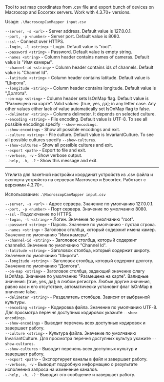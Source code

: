 Tool to set map coordinates from .csv file and export bunch of devices on Macroscop and Eocortex servers.
Work with 4.3.70+ versions.

Usage: `.\MacroscopCamMapper input.csv`

`--server, -s <url>` - Server address. Default value is 127.0.0.1.\
`--port, -p <number>` - Server port. Default value is 8080.\
`--ssl` - Connect over HTTPS.\
`--login, -l <string>` - Login. Default value is "root".\
`--password <string>` - Password. Default value is empty string.\
`--names <string>` - Column header contains names of cameras. Default value is "Имя камеры".\
`--channel-id <string>` - Column header contains ids of channels. Default value is "Channel Id".\
`--latitude <string>` - Column header contains latitude. Default value is "Широта".\
`--longitude <string>` - Column header contains longitude. Default value is "Долгота".\
`--on-map <string>` - Column header sets IsOnMap flag. Default value is "Размещена на карте". Valid values: [true, yes, да]; in any letter case. Any other values either lack of value automatically set IsOnMap flag to false.\
`--delimeter <string>` - Columns delimeter. It depends on selected culture.\
`--encoding <string>` - File encoding. Default value is UTF-8. To see all possible encodings specify `--show-encodings`.\
`--show-encodings` - Show all possible encodings and exit.\
`--culture <string>` - File culture. Default value is InvariantCulture. To see all possible cultures specify `--show-cultures`.\
`--show-cultures` - Show all possible cultures and exit.\
`--export <path>` - Export to file and exit.\
`--verbose, -v` - Show verbose output.\
`--help, -h, -?` - Show this message and exit.

---

Утилита для пакетной настройки координат устройств из .csv файла и экспорта устройств на серверах Macroscop и Eocortex. Работает с версиями 4.3.70+.

Использование: `.\MacroscopCamMapper input.csv`

`--server, -s <url>` - Адрес сервера. Значение по умолчанию 127.0.0.1.\
`--port, -p <number>` - Порт сервера. Значение по умолчанию 8080.\
`--ssl` - Подключение по HTTPS.\
`--login, -l <string>` - Логин. Значение по умолчанию "root".\
`--password <string>` - Пароль. Значение по умолчанию - пустая строка.\
`--names <string>` - Заголовок столбца, который содержит имена камер. Значение по умолчанию "Имя камеры".\
`--channel-id <string>` - Заголовок столбца, который содержит channelId. Значение по умолчанию "Channel Id".\
`--latitude <string>` - Заголовок столбца, который содержит широту. Значение по умолчанию "Широта".\
`--longitude <string>` - Заголовок столбца, который содержит долготу. Значение по умолчанию "Долгота".\
`--on-map <string>` - Заголовок столбца, задающий значение флагу IsOnMap. Значение по умолчанию "Размещена на карте". Валидные значения: [true, yes, да]; в любом регистре. Любые другие значения, равно как и его отсутствие,  автоматически установит флаг IsOnMap в значение false.\
`--delimeter <string>` - Разделитель столбцов. Зависит от выбранной культуры.\
`--encoding <string>` - Кодировка файла. Значение по умолчанию UTF-8. Для просмотра перечня доступных кодировок укажите `--show-encodings`.\
`--show-encodings` - Выводит перечень всех доступных кодировок и завершает работу.\
`--culture <string>` - Культура файла. Значение по умолчанию InvariantCulture. Для просмотра перечня доступных культур укажите `--show-cultures`.\
`--show-cultures` - Выводит перечень всех доступных культур и завершает работу.\
`--export <path>` - Экспортирует каналы в файл и завершает работу.\
`--verbose, -v` - Выводит подробную информацию о результате исполнения запроса на изменение каналов.\
`--help, -h, -?` - Выводит это сообщение и завершает работу.
